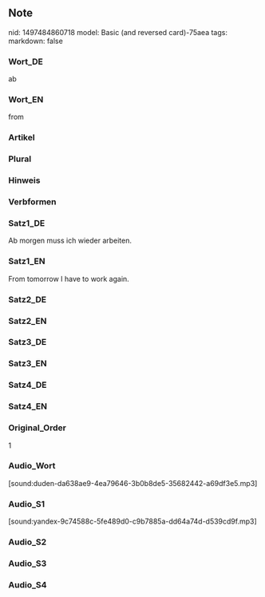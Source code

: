 ## Note
nid: 1497484860718
model: Basic (and reversed card)-75aea
tags: 
markdown: false

### Wort_DE
ab

### Wort_EN
from

### Artikel


### Plural


### Hinweis


### Verbformen


### Satz1_DE
Ab morgen muss ich wieder arbeiten.

### Satz1_EN
From tomorrow I have to work again.

### Satz2_DE


### Satz2_EN


### Satz3_DE


### Satz3_EN


### Satz4_DE


### Satz4_EN


### Original_Order
1

### Audio_Wort
[sound:duden-da638ae9-4ea79646-3b0b8de5-35682442-a69df3e5.mp3]

### Audio_S1
[sound:yandex-9c74588c-5fe489d0-c9b7885a-dd64a74d-d539cd9f.mp3]

### Audio_S2


### Audio_S3


### Audio_S4

